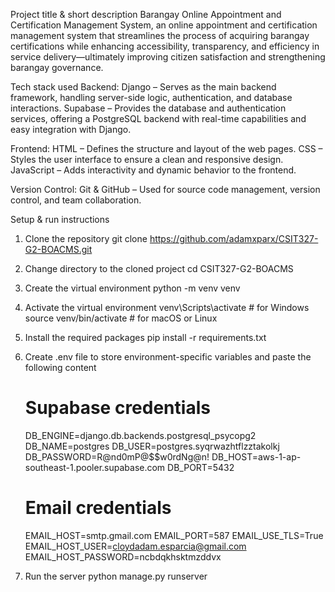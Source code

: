 Project title & short description
Barangay Online Appointment and Certification Management System, an online appointment and certification management system that streamlines the process of acquiring barangay certifications while enhancing accessibility, transparency, and efficiency in service delivery—ultimately improving citizen satisfaction and strengthening barangay governance.

Tech stack used
Backend:
Django – Serves as the main backend framework, handling server-side logic, authentication, and database interactions.
Supabase – Provides the database and authentication services, offering a PostgreSQL backend with real-time capabilities and easy integration with Django.

Frontend:
HTML – Defines the structure and layout of the web pages.
CSS – Styles the user interface to ensure a clean and responsive design.
JavaScript – Adds interactivity and dynamic behavior to the frontend.

Version Control:
Git & GitHub – Used for source code management, version control, and team collaboration.

Setup & run instructions
1. Clone the repository
	git clone https://github.com/adamxparx/CSIT327-G2-BOACMS.git

2. Change directory to the cloned project
	cd CSIT327-G2-BOACMS

3. Create the virtual environment
	python -m venv venv

4. Activate the virtual environment
	venv\Scripts\activate		# for Windows
	source venv/bin/activate	# for macOS or Linux

5. Install the required packages
	pip install -r requirements.txt

6. Create .env file to store environment-specific variables and paste the following content
	# Supabase credentials
	DB_ENGINE=django.db.backends.postgresql_psycopg2
	DB_NAME=postgres
	DB_USER=postgres.syqrwazhtflzztakolkj
	DB_PASSWORD=R@nd0mP@$$w0rdNg@n!
	DB_HOST=aws-1-ap-southeast-1.pooler.supabase.com
	DB_PORT=5432

	# Email credentials
	EMAIL_HOST=smtp.gmail.com
	EMAIL_PORT=587
	EMAIL_USE_TLS=True
	EMAIL_HOST_USER=cloydadam.esparcia@gmail.com
	EMAIL_HOST_PASSWORD=ncbdqkhsktmzddvx

7. Run the server
	python manage.py runserver
